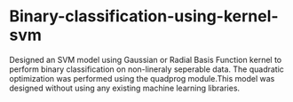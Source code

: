 # Binary-classification-using-kernel-svm
Designed an SVM model using Gaussian or Radial Basis Function kernel to perform binary classification on non-lineraly seperable data. The quadratic optimization was performed using the quadprog module.This model was designed without using any existing machine learning libraries. 

